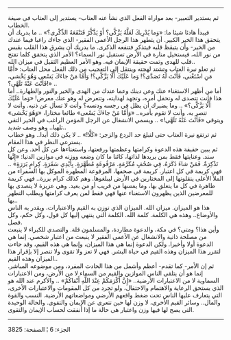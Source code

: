 ------------------------------------------------------------------------

ثم يستدير التعبير- بعد مواراة الفعل الذي نشأ عنه العتاب- يستدير إلى
العتاب في صيغة الخطاب.  
فيبدأ هادئا شيئا ما: «وَما يُدْرِيكَ لَعَلَّهُ يَزَّكَّى؟ أَوْ يَذَّكَّرُ فَتَنْفَعَهُ الذِّكْرى؟» .. ما
يدريك أن يتحقق هذا الخير الكبير. أن يتطهر هذا الرجل الأعمى الفقير- الذي
جاءك راغبا فيما عندك من الخير- وأن يتيقظ قلبه فيتذكر فتنفعه الذكرى. ما
يدريك أن يشرق هذا القلب بقبس من نور الله، فيستحيل منارة في الأرض تستقبل
نور السماء؟ الأمر الذي يتحقق كلما تفتح قلب للهدى وتمت حقيقة الإيمان فيه.
وهو الأمر العظيم الثقيل في ميزان الله..  
ثم تعلو نبرة العتاب وتشتد لهجته وينتقل إلى التعجيب من ذلك الفعل محل
العتاب: «أَمَّا مَنِ اسْتَغْنى، فَأَنْتَ لَهُ تَصَدَّى؟! وَما عَلَيْكَ أَلَّا يَزَّكَّى؟! وَأَمَّا مَنْ جاءَكَ
يَسْعى وَهُوَ يَخْشى، فَأَنْتَ عَنْهُ تَلَهَّى؟!» ..  
أما من أظهر الاستغناء عنك وعن دينك وعما عندك من الهدى والخير والنور
والطهارة.. أما هذا فأنت تتصدى له وتحفل أمره، وتجهد لهدايته، وتتعرض له
وهو عنك معرض! «وَما عَلَيْكَ أَلَّا يَزَّكَّى؟» .. وما يضيرك أن يظل في رجسه ودنسه؟
وأنت لا تسأل عن ذنبه. وأنت لا تنصر به. وأنت لا تقوم بأمره.. «وَأَمَّا مَنْ
جاءَكَ يَسْعى» طائعا مختارا، «وَهُوَ يَخْشى» ويتوقى «فَأَنْتَ عَنْهُ تَلَهَّى!» .. ويسمي
الانشغال عن الرجل المؤمن الراغب في الخير التقي تلهيا.. وهو وصف شديد..  
ثم ترتفع نبرة العتاب حتى لتبلغ حد الردع والزجر: «كَلَّا!» .. لا يكن ذلك
أبدا.. وهو خطاب يسترعي النظر في هذا المقام.  
ثم يبين حقيقة هذه الدعوة وكرامتها وعظمتها ورفعتها، واستغناءها عن كل أحد.
وعن كل سند. وعنايتها فقط بمن يريدها لذاتها، كائنا ما كان وضعه ووزنه في
موازين الدنيا: «إِنَّها تَذْكِرَةٌ. فَمَنْ شاءَ ذَكَرَهُ. فِي صُحُفٍ مُكَرَّمَةٍ. مَرْفُوعَةٍ مُطَهَّرَةٍ.
بِأَيْدِي سَفَرَةٍ. كِرامٍ بَرَرَةٍ» .. فهي كريمة في كل اعتبار. كريمة في صحفها،
المرفوعة المطهرة الموكل بها السفراء من الملأ الأعلى ينقلونها إلى
المختارين في الأرض ليبلغوها. وهم كذلك كرام بررة.. فهي كريمة طاهرة في كل
ما يتعلق بها، وما يمسها من قريب أو من بعيد. وهي عزيزة لا يتصدى بها
للمعرضين الذين يظهرون الاستغناء عنها فهي فقط لمن يعرف كرامتها ويطلب
التطهر بها..  
هذا هو الميزان. ميزان الله. الميزان الذي توزن به القيم والاعتبارات،
ويقدر به الناس والأوضاع.. وهذه هي الكلمة. كلمة الله. الكلمة التي ينتهي
إليها كل قول، وكل حكم، وكل فصل.  
وأين هذا؟ ومتى؟ في مكة، والدعوة مطاردة، والمسلمون قلة. والتصدي للكبراء
لا ينبعث من مصلحة ذاتية والانشغال عن الأعمى الفقير لا ينبعث من اعتبار
شخصي. إنما هي الدعوة أولا وأخيرا. ولكن الدعوة إنما هي هذا الميزان، وإنما
هي هذه القيم، وقد جاءت لتقرر هذا الميزان وهذه القيم في حياة البشر. فهي
لا تعز ولا تقوى ولا تنصر إلا بإقرار هذا الميزان وهذه القيم..  
ثم إن الأمر- كما تقدم- أعظم وأشمل من هذا الحادث المفرد، ومن موضوعه
المباشر. إنما هو أن يتلقى الناس الموازين والقيم من السماء لا من الأرض،
ومن الاعتبارات السماوية لا من الاعتبارات الأرضية.. «إِنَّ أَكْرَمَكُمْ عِنْدَ اللَّهِ
أَتْقاكُمْ» .. والأكرم عند الله هو الذي يستحق الرعاية والاهتمام والاحتفال،
ولو تجرد من كل المقومات والاعتبارات الأخرى، التي يتعارف عليها الناس تحت
ضغط واقعهم الأرضي ومواضعاتهم الأرضية. النسب والقوة والمال.. وسائر القيم
الأخرى، لا وزن لها حين تتعرى عن الإيمان والتقوى. والحالة الوحيدة التي
يصح لها فيها وزن واعتبار هي حالة ما إذا أنفقت لحساب الإيمان والتقوى.

------------------------------------------------------------------------

الجزء: 6 ¦ الصفحة: 3825
